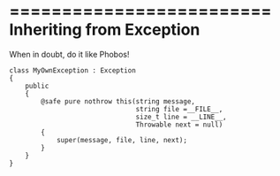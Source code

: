 =========================
Inheriting from Exception
=========================

When in doubt, do it like Phobos!

    class MyOwnException : Exception
    {
        public
        {
            @safe pure nothrow this(string message,
                                    string file =__FILE__,
                                    size_t line = __LINE__,
                                    Throwable next = null)
            {
                super(message, file, line, next);
            }
        }
    }
